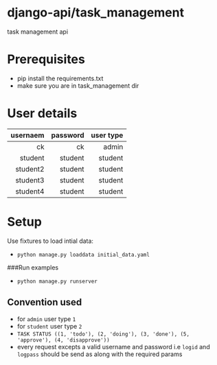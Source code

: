 django-api/task_management
================
task management api 


# Prerequisites
- pip install the requirements.txt
- make sure you are in task_management dir

# User details
| usernaem  |  password | user type |
|--:|--:|--:|
|  ck | ck  | admin |
|  student | student  | student |
|  student2 |  student  | student |
|  student3 |  student  | student |
|  student4 |  student  | student |

# Setup
Use fixtures to load intial data:
- `python manage.py loaddata initial_data.yaml`
 
###Run examples
- `python manage.py runserver`


## Convention used
- for `admin` user type `1`
- for `student` user type `2`
- `TASK STATUS ((1, 'todo'), (2, 'doing'), (3, 'done'), (5, 'approve'), (4, 'disapprove'))`
- every request excepts a valid username and password i.e `logid` and `logpass` should be send as along with the required params 